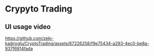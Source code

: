 # Crypyto Trading

## UI usage video
https://github.com/zeki-kadiroglu/CryptoTrading/assets/67226258/f9e75434-a293-4ec0-be8a-937f6914fada

